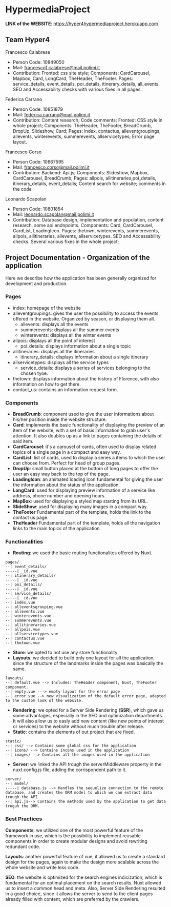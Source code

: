 # HypermediaProject 
**LINK of the WEBSITE**: https://hyper4hypermediaproject.herokuapp.com

## Team Hyper4
Francesco Calabrese
 - Person Code: 10849050
 - Mail: francesco1.calabrese@mail.polimi.it
 - Contribution: Fronted: css site style; Components: CardCarousel, Mapbox, Card, LongCard, TheHeader, TheFooter. Pages: service_details, event_details, poi_details, itinerary_details, all_events. SEO and Accessability checks with various fixes in all pages.
 
Federica Carrano
 - Person Code: 10851879
 - Mail: federica.carrano@mail.polimi.it
 - Contribution: Content research; Code comments; Fronted: CSS style in whole project; Components: TheHeader, TheFooter, BreadCrumb, DropUp, Slideshow, Card; Pages: index, contactus, alleventgroupings, allevents, winterevents, summerevents, allservicetypes; Error page layout.
 
Francesco Corso
 - Person Code: 10867595
 - Mail: francesco.corso@mail.polimi.it
 - Contribution: Backend: Api.js; Components: Slideshow, Mapbox, CardCarousel, BreadCrumb; Pages: allpois, allitineraries,poi_details, itinerary_details, event_details; Content search for website; comments in the code
 
Leonardo Scapolan
 - Person Code: 10801854
 - Mail: leonardo.scapolan@mail.polimi.it
 - Contribution: Database design, implementation and population, content research, some api endnpoints. Components: Card, CardCarousel, CardList, LoadingIcon. Pages: thetown, winterevents, summerevents, allpois, allitineraries, allevents, allservicetypes. SEO and Accessability checks. Several various fixes in the whole project;
 
## Project Documentation - Organization of the application
Here we describe how the application has been generally organized for development and production.
### Pages
- index: homepage of the website
- alleventgroupings: gives the user the possibility to access the events offered in the website. Organized by season, or displaying them all.
  - allevents: displays all the events
  - summerevents: displays all the summer events
  - winterevents: displays all the winter events
- allpois: displays all the point of interest
  - poi_details: displays information about a single topic 
- allitineraries: displays all the itineraries
  - itinerary_details: displays information about a single itinerary
- allservicetypes: displays all the service types
  - service_details: displays a series of services belonging to the chosen tyoe.
- thetown: displays information about the history of Florence, with also information on how to get there.
- contact_us: contains an information request form.

### Components
- **BreadCrumb**: component used to give the user informations about his/her position inside the website structure.
- **Card**: implements the basic functionality of displaying the preview of an item of the website, with a set of basis information to grab user's attention. It also doubles up as a link to pages containing the details of said item.
- **CardCarousel**: it's a carousel of cards, often used to display related topics of a single page in a compact and easy way.
- **CardList**: list of cards, used to display a series a items to which the user can choose from. Perfect for head of group pages.
- **DropUp**: small button placed at the bottom of long pages to offer the user an easy way back to the top of the page.
- **LoadingIcon**: an animated loading icon fundamental for giving the user the information about the status of the application.
- **LongCard**: used for displaying preview information of a service like address, phone number and opening hours.
- **MapBox**: used for displaying a styled map starting from its URL.
- **SlideShow**: used for displaying many images in a compact way.
- **TheFooter**:Fundamental part of the template, holds the link to the contact us page.
- **TheHeader**:Fundamental part of the template, holds all the navigation links to the main topics of the application.

### Functionalities
- **Routing**: we used the basic routing functionalites offered by Nuxt.
```
pages/
--| event_details/
-----| _id.vue
--| itinerary_details/
-----| _id.vue
--| poi_details/
-----| _id.vue
--| service_details/
-----| _id.vue
--| index.vue
--| alleventsgrouping.vue
--| allevents.vue
--| winterevents.vue
--| summerevents.vue
--| allitineraries.vue
--| allpois.vue
--| allservicetypes.vue
--| contactus.vue
--| thetown.vue
```
- **Store**: we opted to not use any store functionality
- **Layouts**: we decided to build only one layout for all the application, since the structure of the landmarks inside the pages was basically the same. 
```
layouts/
--| default.vue --> Includes: TheHeader component, Nuxt, TheFooter component.
--| empty.vue ---> empty layout for the error page
--| error.vue --> new visualization of the default error page, adapted to the custom look of the website.
```
- **Rendering**: we opted for a Server Side Rendering (**SSR**), which gave us some advantages, especially in the SEO and optimization departments. It will also allow us to easly add new content (like new points of interest or services) to the website without much trouble after release.
- **Static**: contains the elements of out project that are fixed.
```
static/
--| css/ --> Contains some global css for the application
--| icons/ --> Contains incons used in the application
--| images/ --> Contains all the images used in the application
```
- **Server**: we linked the API trough the serverMiddleware property in the nuxt.config.js file, adding the corrispondent path to it.
```
server/
--| model/ 
-----| database.js --> Handles the sequelize connection to the remote database, and creates the ORM model to which we can extract data trough the API
--| api.js--> Contains the methods used by the application to get data troguh the ORM. 
```
### Best Practices 
**Components**: we utilized one of the most powerful feature of the framework in use, which is the possibility to implement reusable components in order to create modular designs and avoid rewriting redundant code.

**Layouts**: another powerful feature of vue, it allowed us to create a standard design for the pages, again to make the design more scalable across the whole website and write less code.

**SEO**: the website is optimized for the search engines indicization, which is fundamental for an optimal placement on the search results. Nuxt allowed us to insert a common head and meta. Also, Server Side Rendering resulted in a good choice, since it allows the server to send to the client pages already filled with content, which are preferred by the crawlers.
